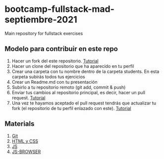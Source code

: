 # bootcamp-fullstack-mad-septiembre-2021
Main repository for fullstack exercises

## Modelo para contribuir en este repo

1. Hacer un fork del este repositorio. [Tutorial](https://docs.github.com/es/get-started/quickstart/fork-a-repo)
2. Hacer un clone del repositorio que ha aparecido en tu perfil
3. Crear una carpeta con tu nombre dentro de la carpeta students. En esta carpeta subirás todos tus ejercicios
4. Crear un Readme.md con tu presentación
5. Subirlo a tu repositorio remoto (git add, commit & push)
6. Enviar tus cambios al repositorio principal, es decir, hacer un pull request. [Tutorial](https://docs.github.com/en/github/collaborating-with-pull-requests/proposing-changes-to-your-work-with-pull-requests/creating-a-pull-request-from-a-fork)
7. Una vez te hayamos aceptado el pull request tendrás que actualizar tu fork (el repositorio de tu perfil enlazado con este). [Tutorial](https://docs.github.com/en/github/collaborating-with-pull-requests/working-with-forks/syncing-a-fork)

## Materials

1. [Git](./materials/1-GIT)
2. [HTML y CSS](./materials/2-HTML-CSS)
3. [JS](./materials/3-JS)
4. [JS-BROWSER](./materials/4-JS-BROWSER)
